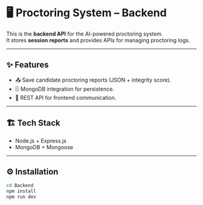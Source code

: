 # 🖥️ Proctoring System – Backend

This is the **backend API** for the AI-powered proctoring system.  
It stores **session reports** and provides APIs for managing proctoring logs.

---

## ✨ Features

- 📤 Save candidate proctoring reports (JSON + integrity score).
- 🗄 MongoDB integration for persistence.
- 🔗 REST API for frontend communication.

---

## 🏗 Tech Stack

- Node.js + Express.js
- MongoDB + Mongoose

---

## ⚙️ Installation

```bash
cd Backend
npm install
npm run dev
```

